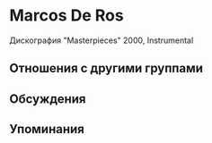 # Marcos De Ros

Дискография
"Masterpieces" 2000, Instrumental

## Отношения с другими группами


## Обсуждения


## Упоминания

